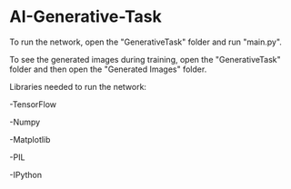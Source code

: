 # AI-Generative-Task

To run the network, open the "GenerativeTask" folder and run "main.py".

To see the generated images during training, open the "GenerativeTask" folder and then open the "Generated Images" folder.

Libraries needed to run the network:

-TensorFlow

-Numpy

-Matplotlib

-PIL

-IPython
